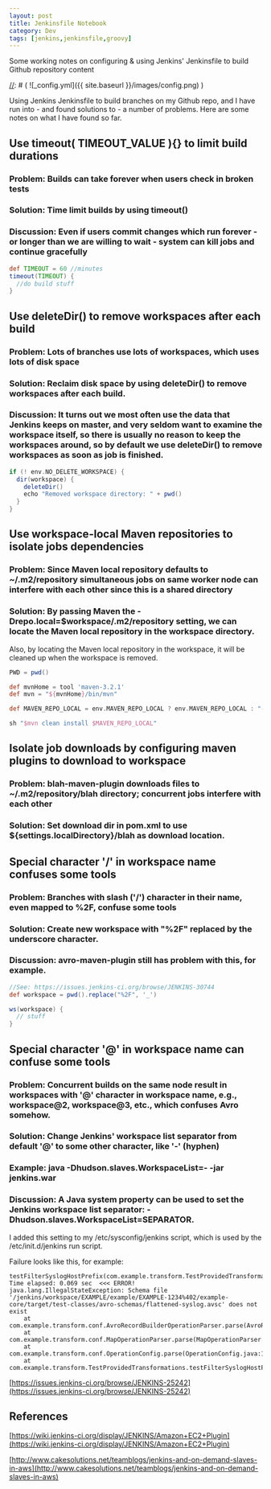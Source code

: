 ```yaml
---
layout: post
title: Jenkinsfile Notebook
category: Dev
tags: [jenkins,jenkinsfile,groovy]
---
```


Some working notes on configuring & using Jenkins' Jenkinsfile to build Github repository content

[//]: # ( we are using this comment style )
[//]: # ( ![_config.yml]({{ site.baseurl }}/images/config.png) )

Using Jenkins Jenkinsfile to build branches on my Github repo, and I have run into - and found solutions to - a number of problems.
Here are some notes on what I have found so far.


## Use timeout( TIMEOUT_VALUE ){} to limit build durations

### Problem: Builds can take forever when users check in broken tests

### Solution: Time limit builds by using timeout()

### Discussion: Even if users commit changes which run forever - or longer than we are willing to wait - system can kill jobs and continue gracefully

```groovy
def TIMEOUT = 60 //minutes
timeout(TIMEOUT) {
  //do build stuff
}
```


## Use deleteDir() to remove workspaces after each build

### Problem: Lots of branches use lots of workspaces, which uses lots of disk space

### Solution: Reclaim disk space by using deleteDir() to remove workspaces after each build.

### Discussion: It turns out we most often use the data that Jenkins keeps on master, and very seldom want to examine the workspace itself, so there is usually no reason to keep the workspaces around, so by default we use deleteDir() to remove workspaces as soon as job is finished.

```groovy
if (! env.NO_DELETE_WORKSPACE) {
  dir(workspace) {
    deleteDir()
    echo "Removed workspace directory: " + pwd()
  }
}
```


## Use workspace-local Maven repositories to isolate jobs dependencies

### Problem: Since Maven local repository defaults to ~/.m2/repository simultaneous jobs on same worker node can interfere with each other since this is a shared directory

### Solution: By passing Maven the -Drepo.local=$workspace/.m2/repository setting, we can locate the Maven local repository in the workspace directory.
Also, by locating the Maven local repository in the workspace, it will be cleaned up when the workspace is removed.

```groovy
PWD = pwd()

def mvnHome = tool 'maven-3.2.1'
def mvn = "${mvnHome}/bin/mvn"

def MAVEN_REPO_LOCAL = env.MAVEN_REPO_LOCAL ? env.MAVEN_REPO_LOCAL : "-Dmaven.repo.local=${PWD}/.m2/repository"

sh "$mvn clean install $MAVEN_REPO_LOCAL"
```


## Isolate job downloads by configuring maven plugins to download to workspace

### Problem: blah-maven-plugin downloads files to ~/.m2/repository/blah directory; concurrent jobs interfere with each other

### Solution: Set download dir in pom.xml to use ${settings.localDirectory}/blah as download location.


## Special character '/' in workspace name confuses some tools

### Problem: Branches with slash ('/') character in their name, even mapped to %2F, confuse some tools

### Solution: Create new workspace with "%2F" replaced by the underscore character.

### Discussion: avro-maven-plugin still has problem with this, for example.

```groovy
//See: https://issues.jenkins-ci.org/browse/JENKINS-30744
def workspace = pwd().replace("%2F", '_')

ws(workspace) {
  // stuff
}
```


## Special character '@' in workspace name can confuse some tools

### Problem: Concurrent builds on the same node result in workspaces with '@' character in workspace name, e.g., workspace@2, workspace@3, etc., which confuses Avro somehow.

### Solution: Change Jenkins' workspace list separator from default '@' to some other character, like '-' (hyphen)

### Example: java -Dhudson.slaves.WorkspaceList=- -jar jenkins.war

### Discussion: A Java system property can be used to set the Jenkins workspace list separator: -Dhudson.slaves.WorkspaceList=SEPARATOR.
I added this setting to my /etc/sysconfig/jenkins script, which is used by the /etc/init.d/jenkins run script.

Failure looks like this, for example:

```shell
testFilterSyslogHostPrefix(com.example.transform.TestProvidedTransformations) Time elapsed: 0.069 sec  <<< ERROR!
java.lang.IllegalStateException: Schema file '/jenkins/workspace/EXAMPLE/example/EXAMPLE-1234%402/example-core/target/test-classes/avro-schemas/flattened-syslog.avsc' does not exist
    at com.example.transform.conf.AvroRecordBuilderOperationParser.parse(AvroRecordBuilderOperationParser.java:53)
    at com.example.transform.conf.MapOperationParser.parse(MapOperationParser.java:58)
    at com.example.transform.conf.OperationConfig.parse(OperationConfig.java:108)
    at com.example.transform.TestProvidedTransformations.testFilterSyslogHostPrefix(TestProvidedTransformations.java:40)
```

[https://issues.jenkins-ci.org/browse/JENKINS-25242](https://issues.jenkins-ci.org/browse/JENKINS-25242)


## References

[https://wiki.jenkins-ci.org/display/JENKINS/Amazon+EC2+Plugin](https://wiki.jenkins-ci.org/display/JENKINS/Amazon+EC2+Plugin)
 
[http://www.cakesolutions.net/teamblogs/jenkins-and-on-demand-slaves-in-aws](http://www.cakesolutions.net/teamblogs/jenkins-and-on-demand-slaves-in-aws)
